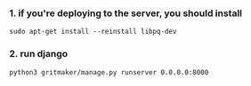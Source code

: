 

### 1. if you're deploying to the server, you should install

`sudo apt-get install --reinstall libpq-dev`


### 2. run django  
`python3 gritmaker/manage.py runserver 0.0.0.0:8000`